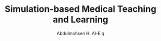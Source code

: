 ---
layout: leaf-node
title: "Simulation-based Medical Teaching and Learning"
title-url: "https://www.ncbi.nlm.nih.gov/pmc/articles/PMC3195067/"
author: "Abdulmohsen H. Al-Elq"
groups: technologies
categories: simulation-based-learning
topics: scholarly-readings
summary: >
    Medical simulation increases the skill of the practicioner because they are directly learning
    clinical procedures instead of learning by apprenticeship.  The article highlights the
    importance of using simulation at the undergraduate and graduate levels.
cite: >
    Al-Elq, A. H. (2010). Simulation-based medical teaching and learning. Journal of Family and Community Medicine, 17(1), 35.
pub-date: 2010-04-01
added-date: 2017-04-18
resource-type: external-page
---